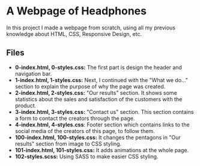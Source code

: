 # A Webpage of Headphones

In this project I made a webpage from scratch, using all my previous knowledge about HTML, CSS, Responsive Design, etc.

## Files

- **0-index.html, 0-styles.css:** The first part is design the header and navigation bar.
-  **1-index.html, 1-styles.css:** Next, I continued with the "What we do..." section to explain the purpose of why the page was created.
- **2-index.html, 2-styles.css:** "Our results" section. It shows some statistics about the sales and satisfaction of the customers with the product.
- **3-index.html, 3-styles.css:** "Contact us" section. This section contains a form to contact the creators through the page.
- **4-index.html, 4-styles.css**: Footer section which contains links to the social media of the creators of this page, to follow them.
- **100-index.html, 100-styles.css:** It changes the pentagons in "Our results" section from image to CSS styling.
- **101-index.html, 101-styles.css:** It adds animations at the whole page.
- **102-styles.scss:** Using SASS to make easier CSS styling.

